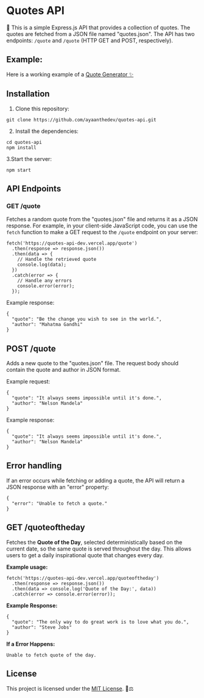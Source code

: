 # Quotes API

📜 This is a simple Express.js API that provides a collection of quotes. The quotes are fetched from a JSON file named "quotes.json". The API has two endpoints: `/quote` and `/quote` (HTTP GET and POST, respectively).

## Example: 
Here is a working example of a <a href="https://wisdom-generator.pages.dev">Quote Generator ✨<a>

## Installation

1. Clone this repository:
 ```
git clone https://github.com/ayaanthedev/quotes-api.git
```
2. Install the dependencies:
```
cd quotes-api
npm install
```
3.Start the server:
```
npm start
```
## API Endpoints
### GET /quote
Fetches a random quote from the "quotes.json" file and returns it as a JSON response.
For example, in your client-side JavaScript code, you can use the `fetch` function to make a GET request to the `/quote` endpoint on your server:
```
fetch('https://quotes-api-dev.vercel.app/quote')
  .then(response => response.json())
  .then(data => {
    // Handle the retrieved quote
    console.log(data);
  })
  .catch(error => {
    // Handle any errors
    console.error(error);
  });

```

Example response:
```
{
  "quote": "Be the change you wish to see in the world.",
  "author": "Mahatma Gandhi"
}
```
## POST /quote
Adds a new quote to the "quotes.json" file. The request body should contain the quote and author in JSON format.

Example request:
```
{
  "quote": "It always seems impossible until it's done.",
  "author": "Nelson Mandela"
}
```
Example response:
```
{
  "quote": "It always seems impossible until it's done.",
  "author": "Nelson Mandela"
}
```
## Error handling
If an error occurs while fetching or adding a quote, the API will return a JSON response with an "error" property:
```
{
  "error": "Unable to fetch a quote."
}
```
## GET /quoteoftheday
Fetches the **Quote of the Day**, selected deterministically based on the current date, so the same quote is served throughout the day. This allows users to get a daily inspirational quote that changes every day.

**Example usage:**
```
fetch('https://quotes-api-dev.vercel.app/quoteoftheday')
  .then(response => response.json())
  .then(data => console.log('Quote of the Day:', data))
  .catch(error => console.error(error));
```

**Example Response:**
```
{
  "quote": "The only way to do great work is to love what you do.",
  "author": "Steve Jobs"
}
```

**If a Error Happens:**
```
Unable to fetch quote of the day.
```



## License
This project is licensed under the [MIT License](LICENSE). 📄⚖️


